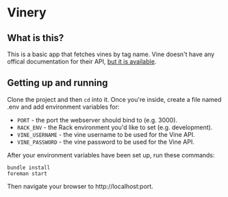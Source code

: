 # Vinery

## What is this?

This is a basic app that fetches vines by tag name. Vine doesn't have any offical documentation for their API, [but it is available](https://github.com/starlock/vino/wiki/API-Reference).

## Getting up and running

Clone the project and then `cd` into it. Once you're inside, create a file named .env and add environment variables for:

* `PORT` - the port the webserver should bind to (e.g. 3000).
* `RACK_ENV` - the Rack environment you'd like to set (e.g. development).
* `VINE_USERNAME` - the vine username to be used for the Vine API.
* `VINE_PASSWORD` - the vine password to be used for the Vine API.

After your environment variables have been set up, run these commands:

```
bundle install
foreman start
```

Then navigate your browser to http://localhost:port.
